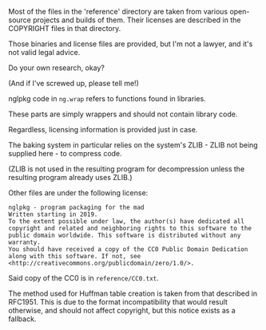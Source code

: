 Most of the files in the 'reference' directory are taken from various 
 open-source projects and builds of them. Their licenses are described
 in the COPYRIGHT files in that directory.

Those binaries and license files are provided, but I'm not a lawyer, and it's not valid legal advice.

Do your own research, okay?

(And if I've screwed up, please tell me!)

nglpkg code in `ng.wrap` refers to functions found in libraries.

These parts are simply wrappers and should not contain library code.

Regardless, licensing information is provided just in case.

The baking system in particular relies on the system's ZLIB - ZLIB not being supplied here - to compress code.

(ZLIB is not used in the resulting program for decompression unless the resulting program already uses ZLIB.)

Other files are under the following license:

    nglpkg - program packaging for the mad
    Written starting in 2019.
    To the extent possible under law, the author(s) have dedicated all copyright and related and neighboring rights to this software to the public domain worldwide. This software is distributed without any warranty.
    You should have received a copy of the CC0 Public Domain Dedication along with this software. If not, see <http://creativecommons.org/publicdomain/zero/1.0/>.

Said copy of the CC0 is in `reference/CC0.txt`.

The method used for Huffman table creation is taken from that described in RFC1951.
This is due to the format incompatibility that would result otherwise, and should not affect copyright, but this notice exists as a fallback.

